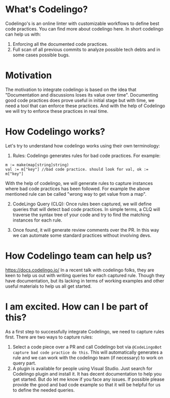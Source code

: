 # What's Codelingo?
Codelingo's is an online linter with customizable workflows to define best code practices. You can find more about codelingo here. In short codelingo can help us with:
1. Enforcing all the documented code practices.
2. Full scan of all previous commits to analyze possible tech debts and in some cases possible bugs.

# Motivation
The motivation to integrate codelingo is based on the idea that "Documentation and discussions loses its value over time". 
Documenting good code practices does prove useful in initial stage but with time, we need a tool that can enforce these practices. And with the help of Codelingo we will try to enforce these practices in real time.

# How Codelingo works? 
Let's try to understand how codelingo works using their own terminology:
1. Rules: 
Codelingo generates rules for bad code practices. For example:
```
m := make(map[string]string)
val := m["key"] //bad code practice. should look for val, ok := m["key"]
```
With the help of codelingo, we will generate rules to capture instances where bad code practices has been followed. For example the above mentioned rule can be called "wrong way to get value from a map".

2. CodeLingo Query (CLQ): Once rules been captured, we will define queries that will detect bad code practices. 
In simple terms, a CLQ will traverse the syntax tree of your code and try to find the matching instances for each rule.

3. Once found, it will generate review comments over the PR. In this way we can automate some standard practices without involving devs.

# How Codelingo team can help us?
https://docs.codelingo.io/
In a recent talk with codelingo folks, they are keen to help us out with writing queries for each captured rule. Though they have documentation, but its lacking in terms of working examples and other useful materials to help us all get started.

# I am excited. How can I be part of this?
As a first step to successfully integrate Codelingo, we need to capture rules first. There are two ways to capture rules:
1. Select a code piece over a PR and call Codelingo bot via ```@CodeLingoBot capture bad code practice do this```. This will automatically generates a rule and we can work with the codelingo team (if necessary) to work on query part.
2. A plugin is available for people using Visual Studio. Just search for Codelingo plugin and install it. It has decent documentation to help you get started. But do let me know if you face any issues.
If possible please provide the good and bad code example so that it will be helpful for us to define the needed queries.